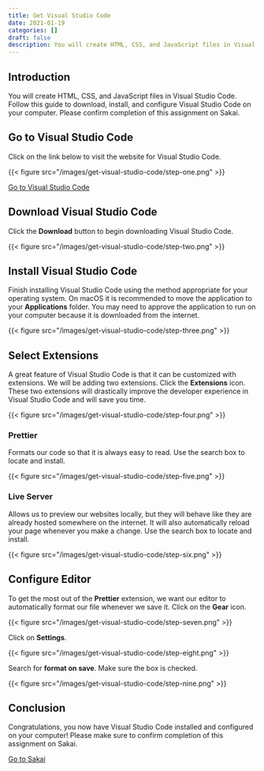 ```yaml
---
title: Get Visual Studio Code
date: 2021-01-19
categories: []
draft: false
description: You will create HTML, CSS, and JavaScript files in Visual Studio Code. Follow this guide to download, install, and configure Visual Studio Code on your computer. Please confirm completion of this assignment on Sakai.
---
```


## Introduction

You will create HTML, CSS, and JavaScript files in Visual Studio Code. Follow this guide to download, install, and configure Visual Studio Code on your computer. Please confirm completion of this assignment on Sakai.

## Go to Visual Studio Code

Click on the link below to visit the website for Visual Studio Code.

{{< figure src="/images/get-visual-studio-code/step-one.png" >}}

[Go to Visual Studio Code](https://code.visualstudio.com/)

## Download Visual Studio Code

Click the **Download** button to begin downloading Visual Studio Code.

{{< figure src="/images/get-visual-studio-code/step-two.png" >}}

## Install Visual Studio Code

Finish installing Visual Studio Code using the method appropriate for your operating system. On macOS it is recommended to move the application to your **Applications** folder. You may need to approve the application to run on your computer because it is downloaded from the internet.

{{< figure src="/images/get-visual-studio-code/step-three.png" >}}

## Select Extensions

A great feature of Visual Studio Code is that it can be customized with extensions. We will be adding two extensions. Click the **Extensions** icon. These two extensions will drastically improve the developer experience in Visual Studio Code and will save you time.

{{< figure src="/images/get-visual-studio-code/step-four.png" >}}

### Prettier

Formats our code so that it is always easy to read. Use the search box to locate and install.

{{< figure src="/images/get-visual-studio-code/step-five.png" >}}

### Live Server

Allows us to preview our websites locally, but they will behave like they are already hosted somewhere on the internet. It will also automatically reload your page whenever you make a change. Use the search box to locate and install.

{{< figure src="/images/get-visual-studio-code/step-six.png" >}}

## Configure Editor

To get the most out of the **Prettier** extension, we want our editor to automatically format our file whenever we save it. Click on the **Gear** icon.

{{< figure src="/images/get-visual-studio-code/step-seven.png" >}}

Click on **Settings**.

{{< figure src="/images/get-visual-studio-code/step-eight.png" >}}

Search for **format on save**. Make sure the box is checked.

{{< figure src="/images/get-visual-studio-code/step-nine.png" >}}

## Conclusion

Congratulations, you now have Visual Studio Code installed and configured on your computer! Please make sure to confirm completion of this assignment on Sakai.

[Go to Sakai](https://sakai.unc.edu)
